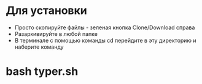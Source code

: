 # Для установки 
- Просто скопируйте файлы - зеленая кнопка Clone/Download справа
- Разархивируйте в любой папке
- В терминале с помощью команды cd перейдите в эту директорию и наберите команду

# bash typer.sh


